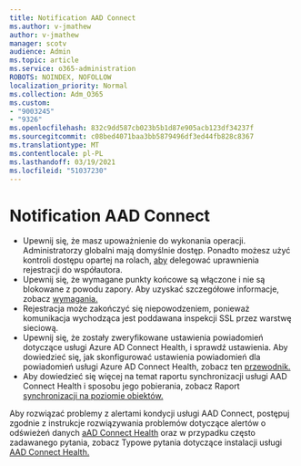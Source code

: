 ```yaml
---
title: Notification AAD Connect
ms.author: v-jmathew
author: v-jmathew
manager: scotv
audience: Admin
ms.topic: article
ms.service: o365-administration
ROBOTS: NOINDEX, NOFOLLOW
localization_priority: Normal
ms.collection: Adm_O365
ms.custom:
- "9003245"
- "9326"
ms.openlocfilehash: 832c9dd587cb023b5b1d87e905acb123df34237f
ms.sourcegitcommit: c08bed4071baa3bb5879496df3ed44fb828c8367
ms.translationtype: MT
ms.contentlocale: pl-PL
ms.lasthandoff: 03/19/2021
ms.locfileid: "51037230"
---
```

# <a name="notification-aad-connect"></a>Notification AAD Connect

- Upewnij się, że masz upoważnienie do wykonania operacji. Administratorzy globalni mają domyślnie dostęp. Ponadto możesz użyć kontroli dostępu opartej na rolach, [aby](https://docs.microsoft.com/azure/active-directory/connect-health/active-directory-aadconnect-health-operations) delegować uprawnienia rejestracji do współautora.
- Upewnij się, że wymagane punkty końcowe są włączone i nie są blokowane z powodu zapory. Aby uzyskać szczegółowe informacje, zobacz [wymagania.](https://docs.microsoft.com/azure/active-directory/hybrid/how-to-connect-health-agent-install)
- Rejestracja może zakończyć się niepowodzeniem, ponieważ komunikacja wychodząca jest poddawana inspekcji SSL przez warstwę sieciową.
- Upewnij się, że zostały zweryfikowane ustawienia powiadomień dotyczące usługi Azure AD Connect Health, i sprawdź ustawienia. Aby dowiedzieć się, jak skonfigurować ustawienia powiadomień dla powiadomień usługi Azure AD Connect Health, zobacz ten [przewodnik.](https://docs.microsoft.com/azure/active-directory/hybrid/how-to-connect-health-operations)
- Aby dowiedzieć się więcej na temat raportu synchronizacji usługi AAD Connect Health i sposobu jego pobierania, zobacz Raport [synchronizacji na poziomie obiektów.](https://docs.microsoft.com/azure/active-directory/hybrid/how-to-connect-health-sync)

Aby rozwiązać problemy z alertami kondycji usługi AAD Connect, postępuj zgodnie z instrukcje rozwiązywania problemów dotyczące alertów o odświeżeń danych [aAD Connect Health](https://docs.microsoft.com/azure/active-directory/hybrid/how-to-connect-health-data-freshness) oraz w przypadku często zadawanego pytania, zobacz Typowe pytania dotyczące instalacji usługi [AAD Connect Health.](https://docs.microsoft.com/azure/active-directory/hybrid/reference-connect-health-faq)
